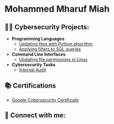 <h1>Mohammed Mharuf Miah

<h2>👨‍💻 Cybersecurity Projects:</h2>

- <b>Programming Languages</b>
  - [Updating files with Python algorithm](https://github.com/mharuf/Updating-files-with-Python)
  - [Applying filters to SQL queries](https://github.com/mharuf/Applying-filters-to-SQL-queries)
- <b>Command Line Interfaces</b>
  - [Updating file permissions in Linux](https://github.com/mharuf/Updating-file-permissions-in-Linux)
- <b>Cybersecurity Tasks</b>
  - [Internal Audit]()

<h2>📚 Certifications</h2>

 - [Google Cybersecurity Certificate](https://github.com/mharuf/Google-Certificate)

<h2> 🤳 Connect with me:</h2>


